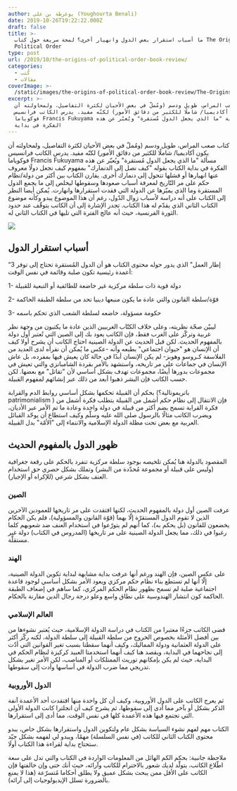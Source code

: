 ```yaml
---
author: يوغرطة بن علي (Youghourta Benali)
date: 2019-10-26T19:22:22.000Z
draft: false
title: >-
  ما أسباب استقرار بعض الدول وانهيار أخرى؟ لمحة سريعة حول كتاب The Origins of
  Political Order
type: post
url: /2019/10/the-origins-of-political-order-book-review/
categories:
  - كُتب
  - مقالات
coverImage: >-
  /static/images/the-origins-of-political-order-book-review/The-Origins-of-Political-Order.jpg
excerpt: >-
  كتاب صعب المراس، طويل ودسم (ومُملّ في بعض الأحيان لكثرة التفاصيل، ولمحاولته أن
  يكون أكاديميا/ شاملًا للكثير من دقائق الأمور) لكنّه مفيد. يدرس الكاتب فرانسيس
  فوكوياما Francis Fukuyama مسألة "ما الذي يجعل الدول مُستقرة" ويُعبّر عن هذه
  الفكرة في بداية
---
```

كتاب صعب المراس، طويل ودسم (ومُملّ في بعض الأحيان لكثرة التفاصيل، ولمحاولته أن يكون أكاديميا/ شاملًا للكثير من دقائق الأمور) لكنّه مفيد. يدرس الكاتب فرانسيس فوكوياما Francis Fukuyama مسألة "ما الذي يجعل الدول مُستقرة" ويُعبّر عن هذه الفكرة في بداية الكتاب بقوله "كيف نصل إلى الدنمارك" بمفهوم كيف نجعل دولًا معروف عنها انهيارها أو فشلها تتحول إلى دنمارك أخرى. يقارن الكتاب بين أكثر من دولة/نظام حكم على مر التّاريخ لمعرفة أسباب صعودها وسقوطها ليخلص إلى ما يجمع الدول المستقرة وما الذي يميّزها عن الدولة التي فقدت استقرارها وانهارت. يُمكن أيضا النظر إلى الكتاب على أنه دراسة لأسباب زوال الدّول، رغم أن هذا الموضوع يبدو وكأنه موضوع الكتاب الثاني الذي يقدّم له هذا الكتاب. تجدر الإشارة إلى أن الكاتب يتوقّف عند حدود الثورة الفرنسية، حيث أنه عالج الفترة التي تليها في الكتاب الثاني له.

![](/static/images/the-origins-of-political-order-book-review/The-Origins-of-Political-Order.jpg)

## أسباب استقرار الدول

“إطار العمل" الذي يدور حوله محتوى الكتاب هو أن الدول المُستقرة تحتاج إلى توفر 3 أعمدة رئيسية تكون صلبة وقائمة في نفس الوقت:

1- دولة قوية ذات سلطة مركزية غير خاضعة للطائفية أو التبعية للقبيلة

2- قوّة/سلطة القانون والتي عادة ما يكون منبعها دينيا تحد من سلطة الطبقة الحاكمة

3- حكومة مسؤولة، خاضعه لسلطة الشعب الذي تحكم باسمه

ليبيّن صحّة نظريته، وعلى خلاف الكتّاب الغربيين الذين عادة ما يكتبون من وجهة نظر غربية وتركّز على الغرب فقط، فإن الكاتب يعود بك إلى الصين التي تُعتبر أول دولة بالمفهوم الحديث. لكن قبل الحديث عن الدولة الصينية احتاج الكاتب أن يشرح أولا كيف أن الإنسان هو "حيوان اجتماعي" بطبعه وأنه -عكس ما يُمكن أن نقرأه لدى العديد من الفلاسفة كـروسو وهوبز- لم يكن الإنسان أبدًا في حالة كان يعيش فيها بمفرده، بل عاش الإنسان في جماعات على مر تاريخه، واستشهد بالأمر بقردة الشامبانزي والتي تعيش في مجموعات بدورها أيضًا، مجموعات تهدف بشكل أساسي لأن "تقاتل" مع بعضها. لكن حسب الكاتب فإن البشر ذهبوا أبعد من ذلك عبر إنشائهم لمفهوم القبيلة.

بحكم أن القبيلة تحكمها بشكل أساسي روابط الدم والقرابة (باتريمونالية؟ patrimonialism ) فإن الانتقال إلى نظام حكم أشمل من القبيلة يتطلب فكرة أشمل من فكرة القرابة تسمح بضم أكثر من قبيلة في دولة واحدة وعادة ما تم الأمر عبر الأديان، ويضرب الكاتب مثالًا بالرسول صلى الله عليه وسلّم وكيف استطاع أن يوحّد القبائل العربية مع بعض تحت مظلة الدولة الإسلامية والانتماء إلى "الأمّة" بدل القبيلة.

## ظهور الدول بالمفهوم الحديث

المقصود بالدولة هنا يُمكن تلخيصه بوجود سلطة مركزية تنفرد بالحكم على رقعة جغرافية (وليس على قبيلة أو مجموعة مُحدّدة من البشر) وتملك بشكل حصري حق استخدام العنف بشكل شرعي (للإكراه أو الإجبار).

### الصين

عرفت الصين أول دولة بالمفهوم الحديث، لكنها افتقدت على مر تاريخها للعمودين الآخرين الذين لا تقوم الدول المستقرّة إلّا بهما (قوّة القانون والمسؤولية)، فلم يكن الحكام يخضعون للقانون (بل يحكم به)، كما أنهم لم يتورّعوا في استخدام العنف ضد شعوبهم كلما رغبوا في ذلك، مما يجعل الدولة الصينية على مر تاريخها (المدروس في الكتاب) دولة غير مستقلّة.

### الهند

على عكس الصين، فإن الهند ورغم أنها عرفت بداية مشابهة لبداية تكوين الدولة الصينية، إلّا أنها لم تستطع بناء نظام حكم مركزي ويعود الأمر بشكل أساسي لوجود قاعدة اجتماعية صلبة لم تسمح بظهور نظام الحكم المركزي، كما ساهم في إضعاف الطبقة الحاكمة كون انتشار الهندوسية على نطاق واسع وعلو درجة رجال الدين مقارنة بالحكام.

### العالم الإسلامي

قضى الكاتب جزءًا معتبرا من الكتاب في دراسة الدولة الإسلامية، حيث يُعتبر نشوءها من بين أفضل الأمثلة بخصوص الخروج من سلطة القبيلة إلى سلطة الدولة، لكنه ركّز أكثر على الدولة العثمانية ودولة المماليك، وكيف أنهما سقطتا بسبب تغير القوانين التي أدّت إلى نجاحهما في البداية، ويقصد هنا كيف أنهما استخدمتا العبيد كركيزة لنظام الحكم في البداية، حيث لم يكن بإمكانهم توريث الممتلكات أو المناصب، لكن الأمر تغير بشكل تدريجي مما ضرب الدولة في أساسها وأدت إلى سقوطها.

### الدول الأوروبية

ثم يعرج الكاتب على الدول الأوروبية، وكيف أن كل واحدة منها افتقدت أحد الأعمدة آنفة الذكر بشكل أو بآخر مما أدى إلى سقوطها، ثم يشرح كيف أن انجلترا كانت الدولة الأولى التي تجتمع فيها هذه الأعمدة كلها في نفس الوقت، مما أدى إلى استقرارها.

الكتاب مهم لفهم نشوء السياسة بشكل عام ولتكوين الدول واستقرارها بشكل خاص، يبدو محتوى الكتاب الثاني للكاتب (في نفس السلسلة) مهمًا، ويبدو لي لفهمه بشكل جيّد ستحتاج بداية لقراءة هذا الكتاب أولَا.

ملاحظة جانبية: بحكم الكم الهائل من المعلومات الواردة في الكتاب والتي تدل على سعة اطّلاع الكاتب، يتولّد لديك شعور بالاحترام للكاتب وآرائه، حيث أنك حتى وإن خالفتها فإن الكاتب على الأقل ممن يبحث بشكل عميق ولا يطلق أحكاما مُتسرّعة (هذا لا يمنع بالضرورة تسلل الإيديولوجيات إلى آرائه).
